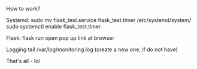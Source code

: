 How to work? 

Systemd:
sudo mv flask_test.service flask_test.timer /etc/systemd/system/
sudo systemctl enable flask_test.timer

Flask: 
flask run
open pop up link at browser 

Logging 
tail /var/log/monitoring.log (create a new one, if do not have)

That's all - lol 
